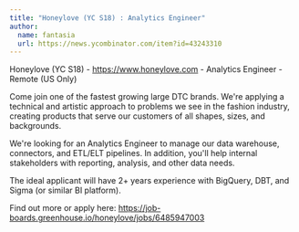 ```yaml
---
title: "Honeylove (YC S18) : Analytics Engineer"
author:
  name: fantasia
  url: https://news.ycombinator.com/item?id=43243310
---
```

Honeylove (YC S18) - <a href="https:&#x2F;&#x2F;www.honeylove.com" rel="nofollow">https:&#x2F;&#x2F;www.honeylove.com</a> - Analytics Engineer - Remote (US Only)

Come join one of the fastest growing large DTC brands. We&#x27;re applying a technical and artistic approach to problems we see in the fashion industry, creating products that serve our customers of all shapes, sizes, and backgrounds.

We&#x27;re looking for an Analytics Engineer to manage our data warehouse, connectors, and ETL&#x2F;ELT pipelines. In addition, you&#x27;ll help internal stakeholders with reporting, analysis, and other data needs.

The ideal applicant will have 2+ years experience with BigQuery, DBT, and Sigma (or similar BI platform).

Find out more or apply here: <a href="https:&#x2F;&#x2F;job-boards.greenhouse.io&#x2F;honeylove&#x2F;jobs&#x2F;6485947003" rel="nofollow">https:&#x2F;&#x2F;job-boards.greenhouse.io&#x2F;honeylove&#x2F;jobs&#x2F;6485947003</a>
<JobApplication />

